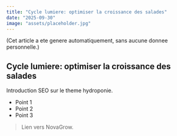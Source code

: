 ```yaml
---
title: "Cycle lumiere: optimiser la croissance des salades"
date: "2025-09-30"
image: "assets/placeholder.jpg"
---
```


(Cet article a ete genere automatiquement, sans aucune donnee personnelle.)

## Cycle lumiere: optimiser la croissance des salades

Introduction SEO sur le theme hydroponie.

- Point 1
- Point 2
- Point 3

> Lien vers NovaGrow.
